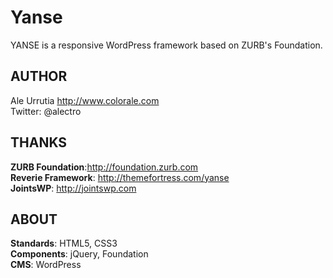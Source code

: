 # Yanse
YANSE is a responsive WordPress framework based on ZURB's Foundation.

## AUTHOR

Ale Urrutia http://www.colorale.com  
Twitter: @alectro

## THANKS

**ZURB Foundation**:http://foundation.zurb.com  
**Reverie Framework**: http://themefortress.com/yanse  
**JointsWP**: http://jointswp.com

## ABOUT

**Standards**: HTML5, CSS3  
**Components**: jQuery, Foundation  
**CMS**: WordPress
